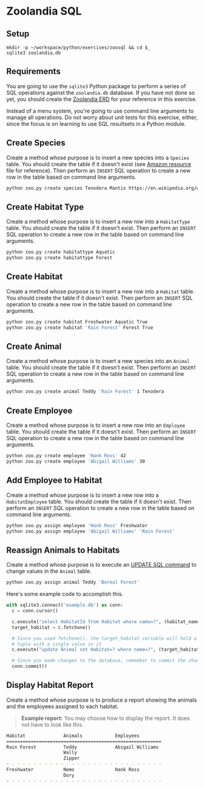 # Zoolandia SQL

## Setup

```
mkdir -p ~/workspace/python/exercises/zoosql && cd $_
sqlite3 zoolandia.db
```

## Requirements

You are going to use the `sqlite3` Python package to perform a series of SQL operations against the `zoolandia.db` database. If you have not done so yet, you should create the [Zoolandia ERD](./DBS_ZOOLANDIA_ERD.md) for your reference in this exercise.

Instead of a menu system, you're going to use command line arguments to manage all operations. Do not worry about unit tests for this exercise, either, since the focus is on learning to use SQL resultsets in a Python module.

## Create Species

Create a method whose purpose is to insert a new species into a `Species` table. You should create the table if it doesn't exist (see [Amazon resource](../resources/DBS_PYTHON_SQLITE3.md) file for reference). Then perform an `INSERT` SQL operation to create a new row in the table based on command line arguments.

```sh
python zoo.py create species Tenodera Mantis https://en.wikipedia.org/wiki/Tenodera
```

## Create Habitat Type

Create a method whose purpose is to insert a new row into a `HabitatType` table. You should create the table if it doesn't exist. Then perform an `INSERT` SQL operation to create a new row in the table based on command line arguments.

```sh
python zoo.py create habitattype Aquatic
python zoo.py create habitattype Forest
```

## Create Habitat

Create a method whose purpose is to insert a new row into a `Habitat` table. You should create the table if it doesn't exist. Then perform an `INSERT` SQL operation to create a new row in the table based on command line arguments.

```sh
python zoo.py create habitat Freshwater Aquatic True
python zoo.py create habitat 'Rain Forest' Forest True
```

## Create Animal

Create a method whose purpose is to insert a new species into an `Animal` table. You should create the table if it doesn't exist. Then perform an `INSERT` SQL operation to create a new row in the table based on command line arguments.

```sh
python zoo.py create animal Teddy 'Rain Forest' 1 Tenodera
```

## Create Employee

Create a method whose purpose is to insert a new row into an `Employee` table. You should create the table if it doesn't exist. Then perform an `INSERT` SQL operation to create a new row in the table based on command line arguments.

```sh
python zoo.py create employee 'Hank Ross' 42
python zoo.py create employee 'Abigail Williams' 30
```

## Add Employee to Habitat

Create a method whose purpose is to insert a new row into a `HabitatEmployee` table. You should create the table if it doesn't exist. Then perform an `INSERT` SQL operation to create a new row in the table based on command line arguments.

```sh
python zoo.py assign employee 'Hank Ross' Freshwater
python zoo.py assign employee 'Abigail Williams' 'Rain Forest'
```

## Reassign Animals to Habitats

Create a method whose purpose is to execute an [UPDATE SQL command](http://www.tutorialspoint.com/sqlite/sqlite_update_query.htm) to change values in the `Animal` table.

```sh
python zoo.py assign animal Teddy 'Boreal Forest'
```

Here's some example code to accomplish this.

```py
with sqlite3.connect('example.db') as conn:
  c = conn.cursor()

  c.execute("select HabitatId from Habitat where name=?", (habitat_name))
  target_habitat = c.fetchone()

  # Since you used fetchone(), the target_habitat variable will hold a 
  # tuple with a single value in it
  c.execute("update Animal set Habitat=? where name=?", (target_habitat[0], animal_name))

  # Since you made changes to the database, remember to commit the changes
  conn.commit()

```

## Display Habitat Report

Create a method whose purpose is to produce a report showing the animals and the employees assigned to each habitat.

> **Example report:** You may choose how to display the report. It does not have to look like this.

```sh
Habitat              Animals            Employees
=========================================================
Rain Forest          Teddy              Abigail Williams
                     Wally
                     Zipper
- - - - - - - - - - - - - - - - - - - - - - - - - - - - -
Freshwater           Nemo               Hank Ross
                     Dory
- - - - - - - - - - - - - - - - - - - - - - - - - - - - -
```










